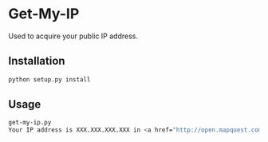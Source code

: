 # Get-My-IP
Used to acquire your public IP address.

## Installation
```bash
python setup.py install 
```

## Usage
```bash
get-my-ip.py
Your IP address is XXX.XXX.XXX.XXX in <a href="http://open.mapquest.com/?q=XXXX(XXX)">XXXXXXXX, XXXXX (XXXXXX)</a>
```
